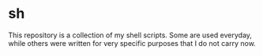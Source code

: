 # sh
This repository is a collection of my shell scripts. Some are used everyday, while others were written for very specific purposes that I do not carry now.
